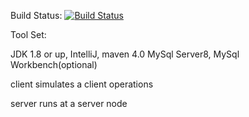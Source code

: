 Build Status: [![Build Status](https://travis-ci.org/jujinfu/comp6231-project-dfs.svg?branch=master)](https://travis-ci.org/jujinfu/comp6231-project-dfs)

Tool Set:

JDK 1.8 or up, IntelliJ, maven 4.0
MySql Server8, MySql Workbench(optional)

client
simulates a client operations

server
runs at a server node